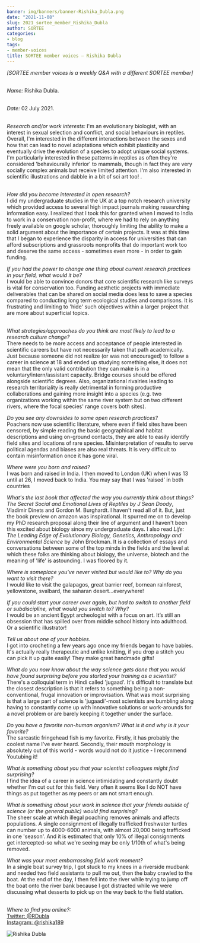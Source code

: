 ```yaml
---
banner: img/banners/banner-Rishika_Dubla.png
date: "2021-11-08"
slug: 2021_sortee_member_Rishika_Dubla
author: SORTEE
categories:
- blog
tags:
- member-voices
title: SORTEE member voices – Rishika Dubla 
---
```



*[SORTEE member voices is a weekly Q&A with a different SORTEE member]*   
&nbsp;
&nbsp;

   _Name:_ Rishika Dubla.   
&nbsp;

   _Date:_ 02 July 2021.   
&nbsp;

   _Research and/or work interests:_ I'm an evolutionary biologist, with an interest in sexual selection and conflict, and social behaviours in reptiles. Overall, I'm interested in the different interactions between the sexes and how that can lead to novel adaptations which exhibit plasticity and eventually drive the evolution of a species to adopt unique social systems. I'm particularly interested in these patterns in reptiles as often they're considered 'behaviourally inferior' to mammals, though in fact they are very socially complex animals but receive limited attention. I'm also interested in scientific illustrations and dabble in a bit of sci art too! .   
&nbsp;
&nbsp;

_How did you become interested in open research?_   
I did my undergraduate studies in the UK at a top notch research university which provided access to several high impact journals making researching information easy. I realized that I took this for granted when I moved to India to work in a conservation non-profit, where we had to rely on anything freely available on google scholar, thoroughly limiting the ability to make a solid argument about the importance of certain projects. It was at this time that I began to experience the disparity in access for universities that can afford subscriptions and grassroots nonprofits that do important work too and deserve the same access - sometimes even more - in order to gain funding.
&nbsp;
&nbsp;

_If you had the power to change one thing about current research practices in your field, what would it be?_   
I would be able to convince donors that core scientific research like surveys is vital for conservation too. Funding aesthetic projects with immediate deliverables that can be shared on social media does less to save a species compared to conducting long term ecological studies and comparisons. It is frustrating and limiting to 'hide' such objectives within a larger project that are more about superficial topics.  
&nbsp;
&nbsp;

_What strategies/approaches do you think are most likely to lead to a research culture change?_   
There needs to be more access and acceptance of people interested in scientific careers but have not necessarily taken that path academically. Just because someone did not realize (or was not encouraged) to follow a career in science at 18 and ended up studying something else, it does not mean that the only valid contribution they can make is in a voluntary/intern/assistant capacity. Bridge courses should be offered alongside scientific degrees. Also, organizational rivalries leading to research territoriality is really detrimental in forming productive collaborations and gaining more insight into a species (e.g. two organizations working within the same river system but on two different rivers, where the focal species' range covers both sites).
&nbsp;
&nbsp;

_Do you see any downsides to some open research practices?_   
Poachers now use scientific literature, where even if field sites have been censored, by simple reading the basic geographical and habitat descriptions and using on-ground contacts, they are able to easily identify field sites and locations of rare species. Misinterpretation of results to serve political agendas and biases are also real threats. It is very difficult to contain misinformation once it has gone viral.
&nbsp;
&nbsp;

_Where were you born and raised?_   
 I was born and raised in India. I then moved to London (UK) when I was 13 until at 26, I moved back to India. You may say that I was 'raised' in both countries
&nbsp;
&nbsp;

_What's the last book that affected the way you currently think about things?_   
*The Secret Social and Emotional Lives of Reptiles by J Sean Doody*, Vladimir Dinets and Gordon M. Burghardt. I haven't read all of it. But, just the book preview on amazon was inspirational. It spurred me on to develop my PhD research proposal along their line of argument and I haven't been this excited about biology since my undergraduate days. I also read *Life: The Leading Edge of Evolutionary Biology, Genetics, Anthropology and Environmental Science* by John Brockman. It is a collection of essays and conversations between some of the top minds in the fields and the level at which these folks are thinking about biology, the universe, biotech and the meaning of 'life' is astounding. I was floored by it.
&nbsp;
&nbsp;

_Where is someplace you've never visited but would like to? Why do you want to visit there?_   
I would like to visit the galapagos, great barrier reef, bornean rainforest, yellowstone, svalbard, the saharan desert...everywhere! 
&nbsp;
&nbsp;

_If you could start your career over again, but had to switch to another field or subdiscipline, what would you switch to? Why?_   
I would be an ancient Egypt archeologist with a focus on art. It’s still an obsession that has spilled over from middle school history into adulthood. Or a scientific illustrator!
&nbsp;
&nbsp;

_Tell us about one of your hobbies._   
I got into crocheting a few years ago once my friends began to have babies. It's actually really therapeutic and unlike knitting, if you drop a stitch you can pick it up quite easily! They make great handmade gifts!
&nbsp;
&nbsp;

_What do you now know about the way science gets done that you would have found surprising before you started your training as a scientist?_   
There's a colloquial term in Hindi called 'jugaad'. It's difficult to translate but the closest description is that it refers to something being a non-conventional, frugal innovation or improvisation. What was most surprising is that a large part of science is 'jugaadi'-most scientists are bumbling along having to constantly come up with innovative solutions or work-arounds for a novel problem or are barely keeping it together under the surface.
&nbsp;
&nbsp;

_Do you have a favorite non-human organism? What is it and why is it your favorite?_   
The sarcastic fringehead fish is my favorite. Firstly, it has probably the coolest name I've ever heard. Secondly, their mouth morphology is absolutely out of this world - words would not do it justice - I recommend Youtubing it!
&nbsp;
&nbsp;


_What is something about you that your scientist colleagues might find surprising?_   
I find the idea of a career in science intimidating and constantly doubt whether I'm cut out for this field. Very often it seems like I do NOT have things as put together as my peers or am not smart enough. 
&nbsp;
&nbsp;

_What is something about your work in science that your friends outside of science (or the general public) would find surprising?_   
The sheer scale at which illegal poaching removes animals and affects populations. A single consignment of illegally trafficked freshwater turtles can number up to 4000-6000 animals, with almost 20,000 being trafficked in one 'season'. And it is estimated that only 10% of illegal consignments get intercepted-so what we're seeing may be only 1/10th of what's being removed.
&nbsp;
&nbsp;

_What was your most embarrassing field work moment?_   
In a single boat survey trip, I got stuck to my knees in a riverside mudbank and needed two field assistants to pull me out, then the baby crawled to the boat. At the end of the day, I then fell into the river while trying to jump off the boat onto the river bank because I got distracted while we were discussing what desserts to pick up on the way back to the field station.   
&nbsp;
&nbsp;

_Where to find you online?:_   
[Twitter: @RDubla](https://twitter.com/rdubla?lang=en)   
[Instagram: @rishika189](https://www.instagram.com/rishika189/?hl=en)
&nbsp;
&nbsp;


![Rishika Dubla](/img/Rishika_Dubla.png)    
&nbsp;